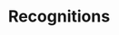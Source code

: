 ---
title: Recognitions
layout: badge-recognitions
breadcrumbs:
  - Home
  - Recognitions
breadcrumbLinks:
  - /
metaDescription: "Recognitions"
---